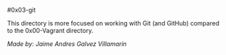 #0x03-git

This directory is more focused on working with Git (and GitHub) compared to the 0x00-Vagrant directory.

*Made by: Jaime Andres Galvez Villamarin*